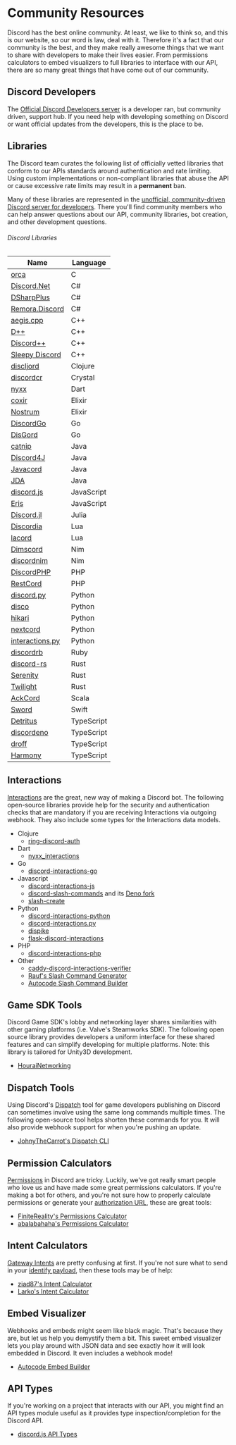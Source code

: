 # Community Resources

Discord has the best online community. At least, we like to think so, and this is our website, so our word is law, deal with it. Therefore it's a fact that our community is the best, and they make really awesome things that we want to share with developers to make their lives easier. From permissions calculators to embed visualizers to full libraries to interface with our API, there are so many great things that have come out of our community.

## Discord Developers

The [Official Discord Developers server](https://discord.gg/discord-developers) is a developer ran, but community driven, support hub. If you need help with developing something on Discord or want official updates from the developers, this is the place to be.

## Libraries

The Discord team curates the following list of officially vetted libraries that conform to our APIs standards around authentication and rate limiting. Using custom implementations or non-compliant libraries that abuse the API or cause excessive rate limits may result in a **permanent** ban.

Many of these libraries are represented in the [unofficial, community-driven Discord server for developers](https://discord.gg/discord-api). There you'll find community members who can help answer questions about our API, community libraries, bot creation, and other development questions.

###### Discord Libraries

| Name                                                                         | Language   |
| ---------------------------------------------------------------------------- | ---------- |
| [orca](https://github.com/cee-studio/orca)                                   | C          |
| [Discord.Net](https://github.com/RogueException/Discord.Net)                 | C#         |
| [DSharpPlus](https://github.com/DSharpPlus/DSharpPlus)                       | C#         |
| [Remora.Discord](https://github.com/Nihlus/Remora.Discord)                   | C#         |
| [aegis.cpp](https://github.com/zeroxs/aegis.cpp)                             | C++        |
| [D++](https://github.com/brainboxdotcc/DPP)                                  | C++        |
| [Discord++](https://github.com/DiscordPP/discordpp)                          | C++        |
| [Sleepy Discord](https://github.com/yourWaifu/sleepy-discord)                | C++        |
| [discljord](https://github.com/igjoshua/discljord)                           | Clojure    |
| [discordcr](https://github.com/shardlab/discordcr)                           | Crystal    |
| [nyxx](https://github.com/l7ssha/Nyxx)                                       | Dart       |
| [coxir](https://github.com/satom99/coxir)                                    | Elixir     |
| [Nostrum](https://github.com/Kraigie/nostrum)                                | Elixir     |
| [DiscordGo](https://github.com/bwmarrin/discordgo)                           | Go         |
| [DisGord](https://github.com/andersfylling/disgord)                          | Go         |
| [catnip](https://github.com/mewna/catnip)                                    | Java       |
| [Discord4J](https://discord4j.com/)                                          | Java       |
| [Javacord](https://github.com/Javacord/Javacord)                             | Java       |
| [JDA](https://github.com/DV8FromTheWorld/JDA)                                | Java       |
| [discord.js](https://github.com/discordjs/discord.js)                        | JavaScript |
| [Eris](https://github.com/abalabahaha/eris)                                  | JavaScript |
| [Discord.jl](https://github.com/Xh4H/Discord.jl)                             | Julia      |
| [Discordia](https://github.com/SinisterRectus/Discordia)                     | Lua        |
| [lacord](https://github.com/Mehgugs/lacord)                                  | Lua        |
| [Dimscord](https://github.com/krisppurg/dimscord)                            | Nim        |
| [discordnim](https://github.com/Krognol/discordnim)                          | Nim        |
| [DiscordPHP](https://github.com/discord-php/DiscordPHP)                      | PHP        |
| [RestCord](https://www.restcord.com/)                                        | PHP        |
| [discord.py](https://github.com/Rapptz/discord.py)                           | Python     |
| [disco](https://github.com/b1naryth1ef/disco)                                | Python     |
| [hikari](https://github.com/hikari-py/hikari)                                | Python     |
| [nextcord](https://github.com/nextcord/nextcord)                             | Python     |
| [interactions.py](https://github.com/goverfl0w/interactions.py)              | Python     |
| [discordrb](https://github.com/shardlab/discordrb)                           | Ruby       |
| [discord-rs](https://github.com/SpaceManiac/discord-rs)                      | Rust       |
| [Serenity](https://github.com/serenity-rs/serenity)                          | Rust       |
| [Twilight](https://github.com/twilight-rs/twilight)                          | Rust       |
| [AckCord](https://github.com/Katrix/AckCord)                                 | Scala      |
| [Sword](https://github.com/Azoy/Sword)                                       | Swift      |
| [Detritus](https://github.com/detritusjs/client)                             | TypeScript |
| [discordeno](https://github.com/discordeno/discordeno)                       | TypeScript |
| [droff](https://github.com/tim-smart/droff)                                  | TypeScript |
| [Harmony](https://github.com/harmonyland/harmony)                            | TypeScript |

## Interactions

[Interactions](#DOCS_INTERACTIONS_RECEIVING_AND_RESPONDING/) are the great, new way of making a Discord bot. The following open-source libraries provide help for the security and authentication checks that are mandatory if you are receiving Interactions via outgoing webhook. They also include some types for the Interactions data models.

- Clojure
  - [ring-discord-auth](https://github.com/JohnnyJayJay/ring-discord-auth)
- Dart
  - [nyxx_interactions](https://github.com/l7ssha/Nyxx)
- Go
  - [discord-interactions-go](https://github.com/bsdlp/discord-interactions-go)
- Javascript
  - [discord-interactions-js](https://github.com/discord/discord-interactions-js)
  - [discord-slash-commands](https://github.com/MeguminSama/discord-slash-commands) and its [Deno fork](https://deno.land/x/discord_slash_commands)
  - [slash-create](https://github.com/Snazzah/slash-create)
- Python
  - [discord-interactions-python](https://github.com/discord/discord-interactions-python)
  - [discord-interactions.py](https://github.com/LiBa001/discord-interactions.py)
  - [dispike](https://github.com/ms7m/dispike)
  - [flask-discord-interactions](https://github.com/Breq16/flask-discord-interactions)
- PHP
  - [discord-interactions-php](https://github.com/discord/discord-interactions-php)
- Other
  - [caddy-discord-interactions-verifier](https://github.com/CarsonHoffman/caddy-discord-interactions-verifier)
  - [Rauf's Slash Command Generator](https://rauf.wtf/slash)
  - [Autocode Slash Command Builder](https://autocode.com/tools/discord/command-builder/)

## Game SDK Tools

Discord Game SDK's lobby and networking layer shares similarities with other gaming platforms (i.e. Valve's Steamworks SDK). The following open source library provides developers a uniform interface for these shared features and can simplify developing for multiple platforms. Note: this library is tailored for Unity3D development.

- [HouraiNetworking](https://github.com/HouraiTeahouse/HouraiNetworking)

## Dispatch Tools

Using Discord's [Dispatch](#DOCS_DISPATCH_DISPATCH_AND_YOU) tool for game developers publishing on Discord can sometimes involve using the same long commands multiple times. The following open-source tool helps shorten these commands for you. It will also provide webhook support for when you're pushing an update.

- [JohnyTheCarrot's Dispatch CLI](https://github.com/JohnyTheCarrot/droops-dispatch)

## Permission Calculators

[Permissions](#DOCS_TOPICS_PERMISSIONS/permissions) in Discord are tricky. Luckily, we've got really smart people who love us and have made some great permissions calculators. If you're making a bot for others, and you're not sure how to properly calculate permissions or generate your [authorization URL](#DOCS_TOPICS_OAUTH2/bot-authorization-flow), these are great tools:

- [FiniteReality's Permissions Calculator](https://finitereality.github.io/permissions-calculator/?v=0)
- [abalabahaha's Permissions Calculator](https://discordapi.com/permissions.html#0)

## Intent Calculators

[Gateway Intents](#DOCS_TOPICS_GATEWAY/gateway-intents) are pretty confusing at first. If you're not sure what to send in your [identify payload](#DOCS_TOPICS_GATEWAY/identify), then these tools may be of help:

- [ziad87's Intent Calculator](https://ziad87.net/intents/)
- [Larko's Intent Calculator](https://discord-intents-calculator.vercel.app/)

## Embed Visualizer

Webhooks and embeds might seem like black magic. That's because they are, but let us help you demystify them a bit. This sweet embed visualizer lets you play around with JSON data and see exactly how it will look embedded in Discord. It even includes a webhook mode!

- [Autocode Embed Builder](https://autocode.com/tools/discord/embed-builder/)

## API Types

If you're working on a project that interacts with our API, you might find an API types module useful as it provides type inspection/completion for the Discord API.

- [discord.js API Types](https://github.com/discordjs/discord-api-types)
